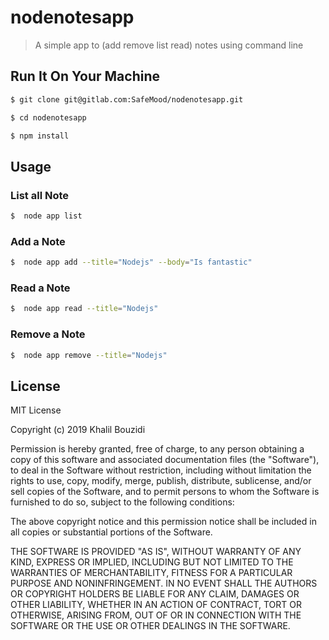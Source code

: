 # nodenotesapp 

> A simple app to (add remove list read) notes using command line

## Run It On Your Machine
```sh
$ git clone git@gitlab.com:SafeMood/nodenotesapp.git
```
```sh
$ cd nodenotesapp
```
```sh
$ npm install 
```

## Usage
### List all Note
```sh
$  node app list
```

### Add a Note
```sh
$  node app add --title="Nodejs" --body="Is fantastic"
```
### Read a Note
```sh
$  node app read --title="Nodejs"
```
### Remove a Note
```sh
$  node app remove --title="Nodejs"
```

## License

MIT License

Copyright (c) 2019 Khalil Bouzidi

Permission is hereby granted, free of charge, to any person obtaining a copy
of this software and associated documentation files (the "Software"), to deal
in the Software without restriction, including without limitation the rights
to use, copy, modify, merge, publish, distribute, sublicense, and/or sell
copies of the Software, and to permit persons to whom the Software is
furnished to do so, subject to the following conditions:

The above copyright notice and this permission notice shall be included in all
copies or substantial portions of the Software.

THE SOFTWARE IS PROVIDED "AS IS", WITHOUT WARRANTY OF ANY KIND, EXPRESS OR
IMPLIED, INCLUDING BUT NOT LIMITED TO THE WARRANTIES OF MERCHANTABILITY,
FITNESS FOR A PARTICULAR PURPOSE AND NONINFRINGEMENT. IN NO EVENT SHALL THE
AUTHORS OR COPYRIGHT HOLDERS BE LIABLE FOR ANY CLAIM, DAMAGES OR OTHER
LIABILITY, WHETHER IN AN ACTION OF CONTRACT, TORT OR OTHERWISE, ARISING FROM,
OUT OF OR IN CONNECTION WITH THE SOFTWARE OR THE USE OR OTHER DEALINGS IN THE
SOFTWARE.